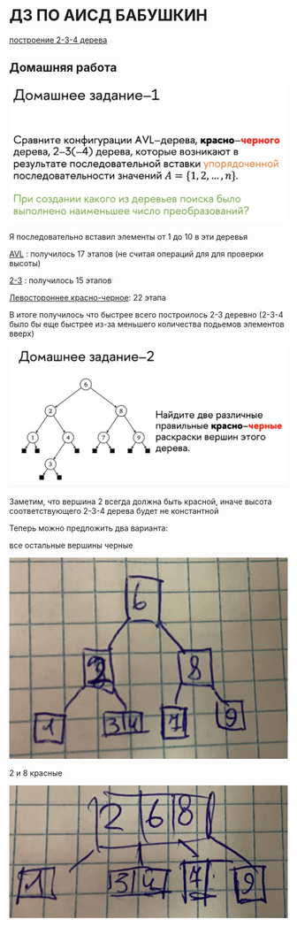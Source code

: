 # ДЗ ПО АИСД БАБУШКИН

[построение 2-3-4 дерева](assets/cs1.jpg)

## Домашняя работа

![alt text](assets/hw1.png)

Я последовательно вставил элементы от 1 до 10 в эти деревья

[AVL](assets/hw1avl.jpg) : получилось 17 этапов (не считая операций для для проверки высоты)

[2-3](assets/hw12-3.jpg) : получилось 15 этапов

[Левостороннее красно-черное](assets/hw1rb.jpg): 22 этапа

В итоге получилось что быстрее всего построилось 2-3 деревно (2-3-4 было бы еще быстрее из-за меньшего количества подьемов элементов вверх)

![alt text](assets/hw2.png)

Заметим, что вершина 2 всегда должна быть красной, иначе высота соответствующего 2-3-4 дерева будет не константной

Теперь можно предложить два варианта: 

все остальные вершины  черные

![alt text](assets/hw21.jpg)

2 и 8 красные

![alt text](assets/hw22.jpg)


